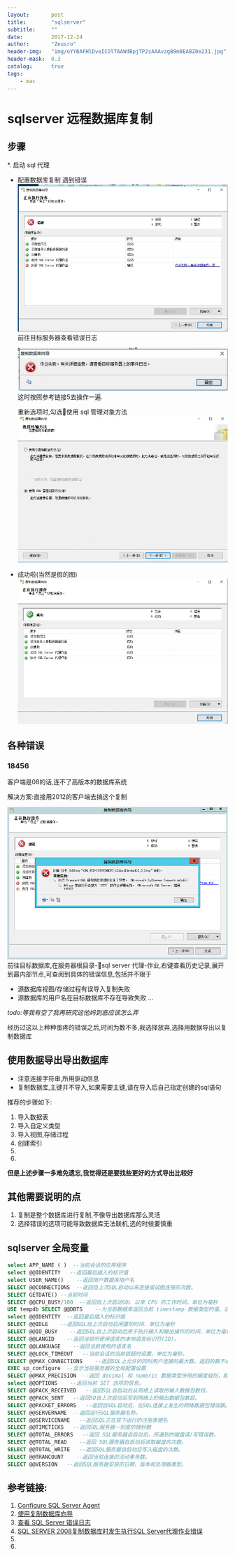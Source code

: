 ```yaml
---
layout:       post
title:        "sqlserver"
subtitle:     ""
date:         2017-12-24
author:       "Zeusro"
header-img:   "img/oYYBAFHlDveICOlTAAWdBpjTP2sAAAvzgB9mBEABZ0e231.jpg"
header-mask:  0.3
catalog:      true
tags:
    - mac
---
```


# sqlserver 远程数据库复制

## 步骤

*. 启动 sql 代理

* 配置数据库复制
    遇到错误
    ![image](/img/in-post/sql-server/A5A3D9B1-4E94-434F-B0B5-62660F3C89A5.png)
    前往目标服务器查看错误日志

    ![image](/img/in-post/sql-server/0AB4A02E-D257-4496-9EBE-69726C311C37.png)
    这时按照参考链接5去操作一遍.

    重新选项时,勾选使用 sql 管理对象方法
    ![IMAGE](/img/in-post/sql-server/QQ20171224-140811.png)

* 成功啦(当然是假的图)
    ![IMAGE](/img/in-post/sql-server/QQ20171224-141343.png)
    

## 各种错误

### 18456
客户端是08的话,连不了高版本的数据库系统

解决方案:直接用2012的客户端去搞这个复制


![IMAGE](/img/in-post/sql-server/QQ20171224-143731.png)
前往目标数据库,在服务器根目录-sql server 代理-作业,右键查看历史记录,展开到最内部节点,可查阅到具体的错误信息,包括并不限于
* 源数据库视图/存储过程有误导入复制失败
* 源数据库的用户名在目标数据库不存在导致失败
...

*todo:等我有空了我再研究这他妈到底应该怎么弄*

经历过这以上种种蛋疼的错误之后,时间为数不多,我选择放弃,选择用数据导出以复制数据库


## 使用数据导出导出数据库
* 注意连接字符串,所用驱动信息
* 复制数据库,主键并不导入,如果需要主键,请在导入后自己指定创建的sql语句

推荐的步骤如下:
1. 导入数据表
1. 导入自定义类型
1. 导入视图,存储过程
1. 创建索引
1. 
1. 

**但是上述步骤一多难免遗忘,我觉得还是要找些更好的方式导出比较好**

## 其他需要说明的点
1. 复制是整个数据库进行复制,不像导出数据库那么灵活
1. 选择错误的选项可能导致数据库无法联机,选的时候要慎重


## sqlserver 全局变量

```sql
select APP_NAME ( )  --当前会话的应用程序
select @@IDENTITY   --返回最后插入的标识值 
select USER_NAME()    --返回用户数据库用户名
SELECT @@CONNECTIONS  --返回自上次SQL启动以来连接或试图连接的次数。 
SELECT GETDATE() --当前时间 
SELECT @@CPU_BUSY/100  --返回自上次启动SQL 以来 CPU 的工作时间，单位为毫秒
USE tempdb SELECT @@DBTS    --为当前数据库返回当前 timestamp 数据类型的值。这一 timestamp 值保证在数据库中是唯一的。 
select @@IDENTITY  --返回最后插入的标识值 
SELECT @@IDLE    --返回SQL自上次启动后闲置的时间，单位为毫秒 
SELECT @@IO_BUSY    --返回SQL自上次启动后用于执行输入和输出操作的时间，单位为毫秒 
SELECT @@LANGID    --返回当前所使用语言的本地语言标识符(ID)。 
SELECT @@LANGUAGE    --返回当前使用的语言名 
SELECT @@LOCK_TIMEOUT   --当前会话的当前锁超时设置，单位为毫秒。 
SELECT @@MAX_CONNECTIONS    --返回SQL上允许的同时用户连接的最大数。返回的数不必为当前配置的数值 
EXEC sp_configure  --显示当前服务器的全局配置设置 
SELECT @@MAX_PRECISION  --返回 decimal 和 numeric 数据类型所用的精度级别，即该服务器中当前设置的精度。默认最大精度38。 
select @@OPTIONS    --返回当前 SET 选项的信息。 
SELECT @@PACK_RECEIVED   --返回SQL自启动后从网络上读取的输入数据包数目。 
SELECT @@PACK_SENT   --返回SQ自上次启动后写到网络上的输出数据包数目。 
SELECT @@PACKET_ERRORS   --返回自SQL启动后，在SQL连接上发生的网络数据包错误数。 
SELECT @@SERVERNAME  --返回运行SQL服务器名称。 
SELECT @@SERVICENAME   --返回SQL正在其下运行的注册表键名 
SELECT @@TIMETICKS   --返回SQL服务器一刻度的微秒数 
SELECT @@TOTAL_ERRORS   --返回 SQL服务器自启动后，所遇到的磁盘读/写错误数。 
SELECT @@TOTAL_READ    --返回 SQL服务器自启动后读取磁盘的次数。 
SELECT @@TOTAL_WRITE   --返回SQL服务器自启动后写入磁盘的次数。 
SELECT @@TRANCOUNT    --返回当前连接的活动事务数。 
SELECT @@VERSION   --返回SQL服务器安装的日期、版本和处理器类型。 

```

## 参考链接:
1. [Configure SQL Server Agent](https://docs.microsoft.com/zh-cn/sql/ssms/agent/configure-sql-server-agent)
1. [使用复制数据库向导](https://docs.microsoft.com/zh-cn/sql/relational-databases/databases/use-the-copy-database-wizard)
1. [查看 SQL Server 错误日志](https://docs.microsoft.com/zh-cn/sql/relational-databases/performance/view-the-sql-server-error-log-sql-server-management-studio)
1. [SQL SERVER 2008复制数据库时发生执行SQL Server代理作业错误](http://www.cnblogs.com/rainman/p/5948827.html)
1. []()
1. []()